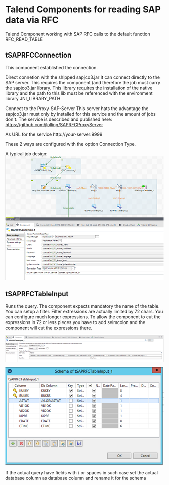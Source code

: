 # Talend Components for reading SAP data via RFC
Talend Component working with SAP RFC calls to the default function RFC_READ_TABLE

## tSAPRFCConnection
This component established the connection.

Direct connetion with the shipped sapjco3.jar
It can connect directly to the SAP server. This requires the component (and therefore the job must carry the sapjco3.jar library.
This library requires the installation of the native library and the path to this lib must be referenced with the environment library JNI_LIBRARY_PATH

Connect to the Proxy-SAP-Server
This server hats the advantage the sapjco3.jar must only by installed for this service and the amount of jobs don't.
The service is described and published here: https://github.com/jlolling/SAPRFCProxyServer

As URL for the service http://your-server:9999

These 2 ways are configured with the option Connection Type.

A typical job design:
![Job here the connection components](https://github.com/jlolling/talendcomp_tSAPRFC/blob/master/doc/tSAPRFC_real_live_job_design.png)

## tSAPRFCTableInput

Runs the query.
The component expects mandatory the name of the table.
You can setup a filter.
Filter extressions are actually limited by 72 chars. You can configure much longer expressions. 
To allow the component to cut the expressions in 72 or less pieces you have to add seimcolon and the component will cut the expressions there.

![Job here the input component](https://github.com/jlolling/talendcomp_tSAPRFC/blob/master/doc/tSAPRFCTableInput_real_live_job_design.png)

![Job here the input component schema](https://github.com/jlolling/talendcomp_tSAPRFC/blob/master/doc/tSAPRFCTableInput_schema.png)

If the actual query have fields with / or spaces in such case set the actual database column as database column and rename it for the schema 


